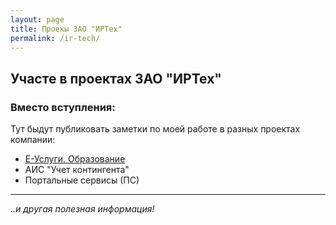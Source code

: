 ```yaml
---
layout: page
title: Проекы ЗАО "ИРТех"
permalink: /ir-tech/
---
```


## Участе в проектах ЗАО "ИРТех"


### Вместо вступления:
Тут быдут публиковать заметки по моей работе в разных проектах компании:
   * [Е-Услуги. Образование](/ir-tech/es2_ver)
   * АИС "Учет контингента"
   * Портальные сервисы (ПС)


---

*..и другая полезная информация!*
